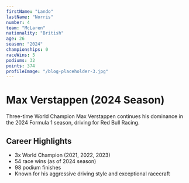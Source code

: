 ```yaml
---
firstName: "Lando"
lastName: "Norris"
number: 4
team: "McLaren"
nationality: "British"
age: 26
season: "2024"
championships: 0
raceWins: 5
podiums: 32
points: 374
profileImage: "/blog-placeholder-3.jpg"
---
```


# Max Verstappen (2024 Season)

Three-time World Champion Max Verstappen continues his dominance in the 2024 Formula 1 season, driving for Red Bull Racing.

## Career Highlights

- 3x World Champion (2021, 2022, 2023)
- 54 race wins (as of 2024 season)
- 98 podium finishes
- Known for his aggressive driving style and exceptional racecraft
